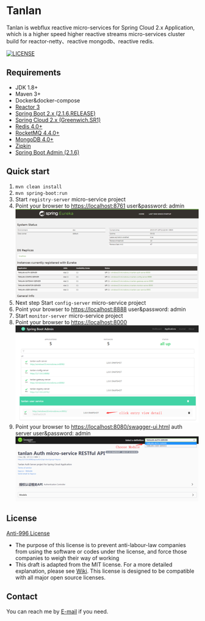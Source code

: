# Tanlan
Tanlan is webflux reactive micro-services for Spring Cloud 2.x Application, which is a higher speed higher reactive streams micro-services cluster build for reactor-netty、reactive mongodb、reactive redis.

[![LICENSE](https://img.shields.io/badge/license-Anti%20996-blue.svg?style=flat-square)](https://github.com/996icu/996.ICU/blob/master/LICENSE)

## Requirements
* JDK 1.8+
* Maven 3+
* Docker&docker-compose
* [Reactor 3](https://projectreactor.io/docs/core/release/reference/)
* [Spring Boot 2.x (2.1.6.RELEASE)](https://spring.io/projects/spring-boot)
* [Spring Cloud 2.x (Greenwich.SR1)](https://spring.io/projects/spring-cloud)
* [Redis 4.0+](https://redis.io/documentation)
* [RocketMQ 4.4.0+](https://github.com/alibaba/spring-cloud-alibaba)
* [MongoDB 4.0+](https://docs.mongodb.com/manual/reference/sql-comparison/)
* [Zipkin](https://github.com/openzipkin/zipkin)
* [Spring Boot Admin (2.1.6)](https://github.com/codecentric/spring-boot-admin)

## Quick start
1. `mvn clean install`
2. `mvn spring-boot:run`
3. Start `registry-server` micro-service project
4. Point your browser to [https://localhost:8761](https://localhost:8761) user&password: admin
![Image](https://raw.githubusercontent.com/haycco/imgrepo/master/img/registry-server.png)
5. Next step Start `config-server` micro-service project
6. Point your browser to [https://localhost:8888](https://localhost:8888) user&password: admin
7. Start `monitor-server` micro-service project
8. Point your browser to [https://localhost:8000](https://localhost:8000)
![Image](https://raw.githubusercontent.com/haycco/imgrepo/master/img/monitor.png)
9. Point your browser to [https://localhost:8080/swagger-ui.html](https://localhost:8080/swagger-ui.html) auth server user&password: admin
![Image](https://raw.githubusercontent.com/haycco/imgrepo/master/img/swagger-api.png)

## License
[Anti-996 License](LICENSE)

 - The purpose of this license is to prevent anti-labour-law companies from using the software or codes under the license, and force those companies to weigh their way of working
 - This draft is adapted from the MIT license. For a more detailed explanation, please see [Wiki](https://github.com/kattgu7/996-License-Draft/wiki). This license is designed to be compatible with all major open source licenses.  
 
## Contact
You can reach me by [E-mail](mailto:haycco@gmail.com) if you need.